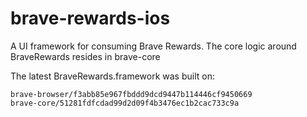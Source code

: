 # brave-rewards-ios

A UI framework for consuming Brave Rewards. The core logic around BraveRewards resides in brave-core

The latest BraveRewards.framework was built on:

```
brave-browser/f3abb85e967fbddd9dcd9447b114446cf9450669
brave-core/51281fdfcdad99d2d09f4b3476ec1b2cac733c9a
```
